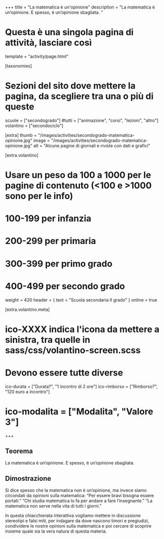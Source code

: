 +++
title = "La matematica è un'opinione"
description = "La matematica è un’opinione. E spesso, è un’opinione sbagliata. "

# Questa è una singola pagina di attività, lasciare così
template = "activity/page.html"

[taxonomies]
# Sezioni del sito dove mettere la pagina, da scegliere tra una o più di queste
scuole = ["secondogrado"]
#tutti = ["animazione", "corsi", "lezioni", "altro"]
volantino = ["secondociclo"]

[extra]
thumb = "/images/activities/secondogrado-matematica-opinione.jpg"
image = "/images/activities/secondogrado-matematica-opinione.jpg"
alt = "Alcune pagine di giornali e riviste con dati e grafici"

[extra.volantino]
# Usare un peso da 100 a 1000 per le pagine di contenuto (<100 e >1000 sono per le info)
# 100-199 per infanzia
# 200-299 per primaria
# 300-399 per primo grado
# 400-499 per secondo grado
weight = 420
header = { text = "Scuola secondaria II grado" }
online = true

[extra.volantino.meta]
# ico-XXXX indica l'icona da mettere a sinistra, tra quelle in sass/css/volantino-screen.scss
# Devono essere tutte diverse 
ico-durata = ["Durata?", "1 incontro di 2 ore"]
ico-rimborso = ["Rimborso?", "120 euro a incontro"]
# ico-modalita = ["Modalita", "Valore 3"]
+++

<h2 class="ico ico-secondogrado-teorema">Teorema</h2>

La matematica è un’opinione. E spesso, è un’opinione sbagliata.

<h2 class="ico ico-secondogrado-dimostrazione">Dimostrazione</h2>

Si dice spesso che la matematica non è un’opinione, ma invece siamo circondati da opinioni sulla matematica: “Per essere bravi bisogna essere portati.” “Chi studia matematica lo fa per andare a fare l’insegnante.” “La matematica non serve nella vita di tutti i giorni.” 

In questa chiacchierata interattiva vogliamo mettere in discussione stereotipi e falsi miti, per indagare da dove nascono timori e pregiudizi, condividere le nostre opinioni sulla matematica e poi cercare di scoprire insieme quale sia la vera natura di questa materia. 
